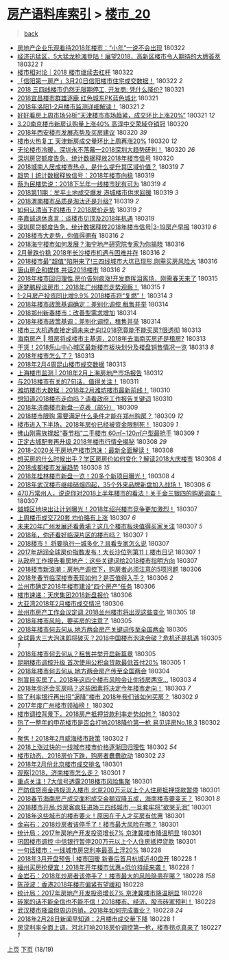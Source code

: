 [房产语料库索引](../../README.md)  > [楼市_20](楼市_20.md)
====
> [back](../README.md)

- [房地产企业乐观看待2018年楼市：“小年”一说不会出现](http://jkwz.applinzi.com/ittc/7083351399826195466.html#%E6%88%BF%E5%9C%B0%E4%BA%A7%E4%BC%81%E4%B8%9A%E4%B9%90%E8%A7%82%E7%9C%8B%E5%BE%852018%E5%B9%B4%E6%A5%BC%E5%B8%82%EF%BC%9A%E2%80%9C%E5%B0%8F%E5%B9%B4%E2%80%9D%E4%B8%80%E8%AF%B4%E4%B8%8D%E4%BC%9A%E5%87%BA%E7%8E%B0) 180322  
- [经济迅猛区，5大猛龙抢滩登陆！展望2018，高新区楼市令人期待的大牌荟萃](http://jkwz.applinzi.com/ittc/7083212802317878278.html#%E7%BB%8F%E6%B5%8E%E8%BF%85%E7%8C%9B%E5%8C%BA%EF%BC%8C5%E5%A4%A7%E7%8C%9B%E9%BE%99%E6%8A%A2%E6%BB%A9%E7%99%BB%E9%99%86%EF%BC%81%E5%B1%95%E6%9C%9B2018%EF%BC%8C%E9%AB%98%E6%96%B0%E5%8C%BA%E6%A5%BC%E5%B8%82%E4%BB%A4%E4%BA%BA%E6%9C%9F%E5%BE%85%E7%9A%84%E5%A4%A7%E7%89%8C%E8%8D%9F%E8%90%83) 180322 *1* 
- [楼市相对论｜2018 楼市继续去杠杆](http://jkwz.applinzi.com/ittc/7083181903261991946.html#%E6%A5%BC%E5%B8%82%E7%9B%B8%E5%AF%B9%E8%AE%BA%EF%BD%9C2018+%E6%A5%BC%E5%B8%82%E7%BB%A7%E7%BB%AD%E5%8E%BB%E6%9D%A0%E6%9D%86) 180322  
- [「信阳第一房产」3月20日信阳楼市住宅成交数据！](http://jkwz.applinzi.com/ittc/7083094867469403152.html#%E3%80%8C%E4%BF%A1%E9%98%B3%E7%AC%AC%E4%B8%80%E6%88%BF%E4%BA%A7%E3%80%8D3%E6%9C%8820%E6%97%A5%E4%BF%A1%E9%98%B3%E6%A5%BC%E5%B8%82%E4%BD%8F%E5%AE%85%E6%88%90%E4%BA%A4%E6%95%B0%E6%8D%AE%EF%BC%81) 180322 *2* 
- [2018 三四线楼市仍然无限期停工, 开发商: 凭什么降价?](http://jkwz.applinzi.com/ittc/7083061533301277703.html#2018+%E4%B8%89%E5%9B%9B%E7%BA%BF%E6%A5%BC%E5%B8%82%E4%BB%8D%E7%84%B6%E6%97%A0%E9%99%90%E6%9C%9F%E5%81%9C%E5%B7%A5%2C+%E5%BC%80%E5%8F%91%E5%95%86%3A+%E5%87%AD%E4%BB%80%E4%B9%88%E9%99%8D%E4%BB%B7%3F) 180321  
- [2018宜昌楼市群雄逐鹿,红色城东PK蓝色城北](http://jkwz.applinzi.com/ittc/7082973946364560401.html#2018%E5%AE%9C%E6%98%8C%E6%A5%BC%E5%B8%82%E7%BE%A4%E9%9B%84%E9%80%90%E9%B9%BF%2C%E7%BA%A2%E8%89%B2%E5%9F%8E%E4%B8%9CPK%E8%93%9D%E8%89%B2%E5%9F%8E%E5%8C%97) 180321  
- [2018年洛阳1-2月楼市监测详细解读！](http://jkwz.applinzi.com/ittc/7082882187416568842.html#2018%E5%B9%B4%E6%B4%9B%E9%98%B31-2%E6%9C%88%E6%A5%BC%E5%B8%82%E7%9B%91%E6%B5%8B%E8%AF%A6%E7%BB%86%E8%A7%A3%E8%AF%BB%EF%BC%81) 180321 *2* 
- [好好看房上周市场分析“天津楼市市场趋紧，成交环比上涨20%”](http://jkwz.applinzi.com/ittc/7082849556524172294.html#%E5%A5%BD%E5%A5%BD%E7%9C%8B%E6%88%BF%E4%B8%8A%E5%91%A8%E5%B8%82%E5%9C%BA%E5%88%86%E6%9E%90%E2%80%9C%E5%A4%A9%E6%B4%A5%E6%A5%BC%E5%B8%82%E5%B8%82%E5%9C%BA%E8%B6%8B%E7%B4%A7%EF%BC%8C%E6%88%90%E4%BA%A4%E7%8E%AF%E6%AF%94%E4%B8%8A%E6%B6%A820%25%E2%80%9D) 180321 *12* 
- [3.20南京楼市新房认购量上涨40% 高淳中交荣域夺销冠](http://jkwz.applinzi.com/ittc/7082679376317776912.html#3.20%E5%8D%97%E4%BA%AC%E6%A5%BC%E5%B8%82%E6%96%B0%E6%88%BF%E8%AE%A4%E8%B4%AD%E9%87%8F%E4%B8%8A%E6%B6%A840%25+%E9%AB%98%E6%B7%B3%E4%B8%AD%E4%BA%A4%E8%8D%A3%E5%9F%9F%E5%A4%BA%E9%94%80%E5%86%A0) 180320  
- [2018年西安楼市发展态势及买房建议](http://jkwz.applinzi.com/ittc/7082582897049732106.html#2018%E5%B9%B4%E8%A5%BF%E5%AE%89%E6%A5%BC%E5%B8%82%E5%8F%91%E5%B1%95%E6%80%81%E5%8A%BF%E5%8F%8A%E4%B9%B0%E6%88%BF%E5%BB%BA%E8%AE%AE) 180320 *39* 
- [楼市火热复工 天津新房成交量环比上周再涨20%](http://jkwz.applinzi.com/ittc/7082506842716767249.html#%E6%A5%BC%E5%B8%82%E7%81%AB%E7%83%AD%E5%A4%8D%E5%B7%A5+%E5%A4%A9%E6%B4%A5%E6%96%B0%E6%88%BF%E6%88%90%E4%BA%A4%E9%87%8F%E7%8E%AF%E6%AF%94%E4%B8%8A%E5%91%A8%E5%86%8D%E6%B6%A820%25) 180320 *12* 
- [无论楼市冷暖，深圳永不落幕—2018深圳大趋势研判！](http://jkwz.applinzi.com/ittc/7082490882572157968.html#%E6%97%A0%E8%AE%BA%E6%A5%BC%E5%B8%82%E5%86%B7%E6%9A%96%EF%BC%8C%E6%B7%B1%E5%9C%B3%E6%B0%B8%E4%B8%8D%E8%90%BD%E5%B9%95%E2%80%942018%E6%B7%B1%E5%9C%B3%E5%A4%A7%E8%B6%8B%E5%8A%BF%E7%A0%94%E5%88%A4%EF%BC%81) 180320 *26* 
- [深圳房贷额度告急，统计数据释放2018年楼市信号](http://jkwz.applinzi.com/ittc/7082422320717366288.html#%E6%B7%B1%E5%9C%B3%E6%88%BF%E8%B4%B7%E9%A2%9D%E5%BA%A6%E5%91%8A%E6%80%A5%EF%BC%8C%E7%BB%9F%E8%AE%A1%E6%95%B0%E6%8D%AE%E9%87%8A%E6%94%BE2018%E5%B9%B4%E6%A5%BC%E5%B8%82%E4%BF%A1%E5%8F%B7) 180320  
- [2018城南人居成楼市热点，是什么提升其区域价值？](http://jkwz.applinzi.com/ittc/7082247524264182791.html#2018%E5%9F%8E%E5%8D%97%E4%BA%BA%E5%B1%85%E6%88%90%E6%A5%BC%E5%B8%82%E7%83%AD%E7%82%B9%EF%BC%8C%E6%98%AF%E4%BB%80%E4%B9%88%E6%8F%90%E5%8D%87%E5%85%B6%E5%8C%BA%E5%9F%9F%E4%BB%B7%E5%80%BC%EF%BC%9F) 180319 *7* 
- [趋势丨统计数据释放信号：2018年楼市向稳](http://jkwz.applinzi.com/ittc/7082242332663743495.html#%E8%B6%8B%E5%8A%BF%E4%B8%A8%E7%BB%9F%E8%AE%A1%E6%95%B0%E6%8D%AE%E9%87%8A%E6%94%BE%E4%BF%A1%E5%8F%B7%EF%BC%9A2018%E5%B9%B4%E6%A5%BC%E5%B8%82%E5%90%91%E7%A8%B3) 180319  
- [蔡为民楼势说：2018下半年一线楼市犹有可为](http://jkwz.applinzi.com/ittc/7082223905341441030.html#%E8%94%A1%E4%B8%BA%E6%B0%91%E6%A5%BC%E5%8A%BF%E8%AF%B4%EF%BC%9A2018%E4%B8%8B%E5%8D%8A%E5%B9%B4%E4%B8%80%E7%BA%BF%E6%A5%BC%E5%B8%82%E7%8A%B9%E6%9C%89%E5%8F%AF%E4%B8%BA) 180319 *4* 
- [2018第11期：牟平土地成交爆发 港城楼市供求回暖](http://jkwz.applinzi.com/ittc/7082162898657084423.html#2018%E7%AC%AC11%E6%9C%9F%EF%BC%9A%E7%89%9F%E5%B9%B3%E5%9C%9F%E5%9C%B0%E6%88%90%E4%BA%A4%E7%88%86%E5%8F%91+%E6%B8%AF%E5%9F%8E%E6%A5%BC%E5%B8%82%E4%BE%9B%E6%B1%82%E5%9B%9E%E6%9A%96) 180319 *3* 
- [2018渭南楼市品质是淘汰还是升级?](http://jkwz.applinzi.com/ittc/7082142343606305799.html#2018%E6%B8%AD%E5%8D%97%E6%A5%BC%E5%B8%82%E5%93%81%E8%B4%A8%E6%98%AF%E6%B7%98%E6%B1%B0%E8%BF%98%E6%98%AF%E5%8D%87%E7%BA%A7%3F) 180319 *2* 
- [如何认清当下的楼市？2018房价走势](http://jkwz.applinzi.com/ittc/7082118421640905738.html#%E5%A6%82%E4%BD%95%E8%AE%A4%E6%B8%85%E5%BD%93%E4%B8%8B%E7%9A%84%E6%A5%BC%E5%B8%82%EF%BC%9F2018%E6%88%BF%E4%BB%B7%E8%B5%B0%E5%8A%BF) 180319 *2* 
- [李嘉诚退休真言：谈楼市见顶及2018年机遇](http://jkwz.applinzi.com/ittc/7082108948834681862.html#%E6%9D%8E%E5%98%89%E8%AF%9A%E9%80%80%E4%BC%91%E7%9C%9F%E8%A8%80%EF%BC%9A%E8%B0%88%E6%A5%BC%E5%B8%82%E8%A7%81%E9%A1%B6%E5%8F%8A2018%E5%B9%B4%E6%9C%BA%E9%81%87) 180319  
- [深圳房贷额度告急，统计数据释放2018年楼市信号|3-19房产早报](http://jkwz.applinzi.com/ittc/7082104688269067271.html#%E6%B7%B1%E5%9C%B3%E6%88%BF%E8%B4%B7%E9%A2%9D%E5%BA%A6%E5%91%8A%E6%80%A5%EF%BC%8C%E7%BB%9F%E8%AE%A1%E6%95%B0%E6%8D%AE%E9%87%8A%E6%94%BE2018%E5%B9%B4%E6%A5%BC%E5%B8%82%E4%BF%A1%E5%8F%B7%7C3-19%E6%88%BF%E4%BA%A7%E6%97%A9%E6%8A%A5) 180319 *6* 
- [2018楼市大走势，你值得拥有](http://jkwz.applinzi.com/ittc/7081187081227600903.html#2018%E6%A5%BC%E5%B8%82%E5%A4%A7%E8%B5%B0%E5%8A%BF%EF%BC%8C%E4%BD%A0%E5%80%BC%E5%BE%97%E6%8B%A5%E6%9C%89) 180316 *2* 
- [2018海宁楼市如何发展？海宁地产研究院专家为你揭晓](http://jkwz.applinzi.com/ittc/7081137977764086800.html#2018%E6%B5%B7%E5%AE%81%E6%A5%BC%E5%B8%82%E5%A6%82%E4%BD%95%E5%8F%91%E5%B1%95%EF%BC%9F%E6%B5%B7%E5%AE%81%E5%9C%B0%E4%BA%A7%E7%A0%94%E7%A9%B6%E9%99%A2%E4%B8%93%E5%AE%B6%E4%B8%BA%E4%BD%A0%E6%8F%AD%E6%99%93) 180316  
- [2月量跌价稳 2018年长沙楼市机遇与困难并存](http://jkwz.applinzi.com/ittc/7081089118379705354.html#2%E6%9C%88%E9%87%8F%E8%B7%8C%E4%BB%B7%E7%A8%B3+2018%E5%B9%B4%E9%95%BF%E6%B2%99%E6%A5%BC%E5%B8%82%E6%9C%BA%E9%81%87%E4%B8%8E%E5%9B%B0%E9%9A%BE%E5%B9%B6%E5%AD%98) 180316 *2* 
- [2018楼市最&quot;超值&quot;陷阱来了!三四线城市大坑已现形,刚需买房风险大](http://jkwz.applinzi.com/ittc/7081077806488618001.html#2018%E6%A5%BC%E5%B8%82%E6%9C%80%26quot%3B%E8%B6%85%E5%80%BC%26quot%3B%E9%99%B7%E9%98%B1%E6%9D%A5%E4%BA%86%21%E4%B8%89%E5%9B%9B%E7%BA%BF%E5%9F%8E%E5%B8%82%E5%A4%A7%E5%9D%91%E5%B7%B2%E7%8E%B0%E5%BD%A2%2C%E5%88%9A%E9%9C%80%E4%B9%B0%E6%88%BF%E9%A3%8E%E9%99%A9%E5%A4%A7) 180316  
- [唐山房企和媒体 共话2018楼市](http://jkwz.applinzi.com/ittc/7081075501085230097.html#%E5%94%90%E5%B1%B1%E6%88%BF%E4%BC%81%E5%92%8C%E5%AA%92%E4%BD%93+%E5%85%B1%E8%AF%9D2018%E6%A5%BC%E5%B8%82) 180316 *2* 
- [2018年楼市回归理性,房价告别疯涨!开发商挥泪离场，刚需春天来了](http://jkwz.applinzi.com/ittc/7080744172971885578.html#2018%E5%B9%B4%E6%A5%BC%E5%B8%82%E5%9B%9E%E5%BD%92%E7%90%86%E6%80%A7%2C%E6%88%BF%E4%BB%B7%E5%91%8A%E5%88%AB%E7%96%AF%E6%B6%A8%21%E5%BC%80%E5%8F%91%E5%95%86%E6%8C%A5%E6%B3%AA%E7%A6%BB%E5%9C%BA%EF%BC%8C%E5%88%9A%E9%9C%80%E6%98%A5%E5%A4%A9%E6%9D%A5%E4%BA%86) 180315  
- [逐梦鹏程谈房市：2018年广州楼市走势观察！](http://jkwz.applinzi.com/ittc/7080751787386864651.html#%E9%80%90%E6%A2%A6%E9%B9%8F%E7%A8%8B%E8%B0%88%E6%88%BF%E5%B8%82%EF%BC%9A2018%E5%B9%B4%E5%B9%BF%E5%B7%9E%E6%A5%BC%E5%B8%82%E8%B5%B0%E5%8A%BF%E8%A7%82%E5%AF%9F%EF%BC%81) 180315 *1* 
- [1-2月房产投资同比增9.9% 2018楼市将“复燃”！](http://jkwz.applinzi.com/ittc/7080357270317958155.html#1-2%E6%9C%88%E6%88%BF%E4%BA%A7%E6%8A%95%E8%B5%84%E5%90%8C%E6%AF%94%E5%A2%9E9.9%25+2018%E6%A5%BC%E5%B8%82%E5%B0%86%E2%80%9C%E5%A4%8D%E7%87%83%E2%80%9D%EF%BC%81) 180314 *3* 
- [2018年楼市政策基调确定：差别化调控 租售并举](http://jkwz.applinzi.com/ittc/7080242567554008070.html#2018%E5%B9%B4%E6%A5%BC%E5%B8%82%E6%94%BF%E7%AD%96%E5%9F%BA%E8%B0%83%E7%A1%AE%E5%AE%9A%EF%BC%9A%E5%B7%AE%E5%88%AB%E5%8C%96%E8%B0%83%E6%8E%A7+%E7%A7%9F%E5%94%AE%E5%B9%B6%E4%B8%BE) 180314  
- [2018郑州新春楼市：改善型需求增加](http://jkwz.applinzi.com/ittc/7080233566527292422.html#2018%E9%83%91%E5%B7%9E%E6%96%B0%E6%98%A5%E6%A5%BC%E5%B8%82%EF%BC%9A%E6%94%B9%E5%96%84%E5%9E%8B%E9%9C%80%E6%B1%82%E5%A2%9E%E5%8A%A0) 180314  
- [2018年楼市政策基调：差别化调控，租售并举](http://jkwz.applinzi.com/ittc/7080225988690838544.html#2018%E5%B9%B4%E6%A5%BC%E5%B8%82%E6%94%BF%E7%AD%96%E5%9F%BA%E8%B0%83%EF%BC%9A%E5%B7%AE%E5%88%AB%E5%8C%96%E8%B0%83%E6%8E%A7%EF%BC%8C%E7%A7%9F%E5%94%AE%E5%B9%B6%E4%B8%BE) 180314  
- [楼市三大机遇直接定调未来走向!2018究竟能不能买房?很透彻](http://jkwz.applinzi.com/ittc/7079941953208976400.html#%E6%A5%BC%E5%B8%82%E4%B8%89%E5%A4%A7%E6%9C%BA%E9%81%87%E7%9B%B4%E6%8E%A5%E5%AE%9A%E8%B0%83%E6%9C%AA%E6%9D%A5%E8%B5%B0%E5%90%91%212018%E7%A9%B6%E7%AB%9F%E8%83%BD%E4%B8%8D%E8%83%BD%E4%B9%B0%E6%88%BF%3F%E5%BE%88%E9%80%8F%E5%BD%BB) 180313  
- [海南房产 ‖ 租房将成楼市主基调，2018年去海南买房还是租房?](http://jkwz.applinzi.com/ittc/7079972819318604807.html#%E6%B5%B7%E5%8D%97%E6%88%BF%E4%BA%A7+%E2%80%96+%E7%A7%9F%E6%88%BF%E5%B0%86%E6%88%90%E6%A5%BC%E5%B8%82%E4%B8%BB%E5%9F%BA%E8%B0%83%EF%BC%8C2018%E5%B9%B4%E5%8E%BB%E6%B5%B7%E5%8D%97%E4%B9%B0%E6%88%BF%E8%BF%98%E6%98%AF%E7%A7%9F%E6%88%BF%3F) 180313  
- [干货！2018乐山中心城区最新楼市板块划分及楼盘销售情况一览](http://jkwz.applinzi.com/ittc/7079960580737991690.html#%E5%B9%B2%E8%B4%A7%EF%BC%812018%E4%B9%90%E5%B1%B1%E4%B8%AD%E5%BF%83%E5%9F%8E%E5%8C%BA%E6%9C%80%E6%96%B0%E6%A5%BC%E5%B8%82%E6%9D%BF%E5%9D%97%E5%88%92%E5%88%86%E5%8F%8A%E6%A5%BC%E7%9B%98%E9%94%80%E5%94%AE%E6%83%85%E5%86%B5%E4%B8%80%E8%A7%88) 180313 *8* 
- [2018年楼市怎么了？](http://jkwz.applinzi.com/ittc/7079932767737742347.html#2018%E5%B9%B4%E6%A5%BC%E5%B8%82%E6%80%8E%E4%B9%88%E4%BA%86%EF%BC%9F) 180313  
- [2018年2月4周昆山楼市成交数据](http://jkwz.applinzi.com/ittc/7079845413006083088.html#2018%E5%B9%B42%E6%9C%884%E5%91%A8%E6%98%86%E5%B1%B1%E6%A5%BC%E5%B8%82%E6%88%90%E4%BA%A4%E6%95%B0%E6%8D%AE) 180313  
- [上海楼市监测 | 2018年2月上海房地产市场报告](http://jkwz.applinzi.com/ittc/7079637142357935120.html#%E4%B8%8A%E6%B5%B7%E6%A5%BC%E5%B8%82%E7%9B%91%E6%B5%8B+%7C+2018%E5%B9%B42%E6%9C%88%E4%B8%8A%E6%B5%B7%E6%88%BF%E5%9C%B0%E4%BA%A7%E5%B8%82%E5%9C%BA%E6%8A%A5%E5%91%8A) 180312  
- [与2018楼市有关的7句话，值得关注！](http://jkwz.applinzi.com/ittc/7079168922811368459.html#%E4%B8%8E2018%E6%A5%BC%E5%B8%82%E6%9C%89%E5%85%B3%E7%9A%847%E5%8F%A5%E8%AF%9D%EF%BC%8C%E5%80%BC%E5%BE%97%E5%85%B3%E6%B3%A8%EF%BC%81) 180311  
- [潍坊楼市大数据｜2018年2月潍坊楼市最新前线！](http://jkwz.applinzi.com/ittc/7078760402983060487.html#%E6%BD%8D%E5%9D%8A%E6%A5%BC%E5%B8%82%E5%A4%A7%E6%95%B0%E6%8D%AE%EF%BD%9C2018%E5%B9%B42%E6%9C%88%E6%BD%8D%E5%9D%8A%E6%A5%BC%E5%B8%82%E6%9C%80%E6%96%B0%E5%89%8D%E7%BA%BF%EF%BC%81) 180310  
- [想知道2018楼市走向吗？请看政府工作报告关键词](http://jkwz.applinzi.com/ittc/7078750697506210826.html#%E6%83%B3%E7%9F%A5%E9%81%932018%E6%A5%BC%E5%B8%82%E8%B5%B0%E5%90%91%E5%90%97%EF%BC%9F%E8%AF%B7%E7%9C%8B%E6%94%BF%E5%BA%9C%E5%B7%A5%E4%BD%9C%E6%8A%A5%E5%91%8A%E5%85%B3%E9%94%AE%E8%AF%8D) 180310  
- [2018年济南楼市新盘一览表（部分）](http://jkwz.applinzi.com/ittc/7078508833507116038.html#2018%E5%B9%B4%E6%B5%8E%E5%8D%97%E6%A5%BC%E5%B8%82%E6%96%B0%E7%9B%98%E4%B8%80%E8%A7%88%E8%A1%A8%EF%BC%88%E9%83%A8%E5%88%86%EF%BC%89) 180309  
- [2018楼市限购 需要满足什么条件才能在郑州购房？](http://jkwz.applinzi.com/ittc/7078492056135926790.html#2018%E6%A5%BC%E5%B8%82%E9%99%90%E8%B4%AD+%E9%9C%80%E8%A6%81%E6%BB%A1%E8%B6%B3%E4%BB%80%E4%B9%88%E6%9D%A1%E4%BB%B6%E6%89%8D%E8%83%BD%E5%9C%A8%E9%83%91%E5%B7%9E%E8%B4%AD%E6%88%BF%EF%BC%9F) 180309 *12* 
- [楼市进入下半场，2018年房价已经被资金限制死！](http://jkwz.applinzi.com/ittc/7078485234163385350.html#%E6%A5%BC%E5%B8%82%E8%BF%9B%E5%85%A5%E4%B8%8B%E5%8D%8A%E5%9C%BA%EF%BC%8C2018%E5%B9%B4%E6%88%BF%E4%BB%B7%E5%B7%B2%E7%BB%8F%E8%A2%AB%E8%B5%84%E9%87%91%E9%99%90%E5%88%B6%E6%AD%BB%EF%BC%81) 180309 *1* 
- [佛山刚需族撑起“春节档”二手楼市 60㎡~120㎡户型最抢手](http://jkwz.applinzi.com/ittc/7078374811531478023.html#%E4%BD%9B%E5%B1%B1%E5%88%9A%E9%9C%80%E6%97%8F%E6%92%91%E8%B5%B7%E2%80%9C%E6%98%A5%E8%8A%82%E6%A1%A3%E2%80%9D%E4%BA%8C%E6%89%8B%E6%A5%BC%E5%B8%82+60%E3%8E%A1%7E120%E3%8E%A1%E6%88%B7%E5%9E%8B%E6%9C%80%E6%8A%A2%E6%89%8B) 180309 *1* 
- [正定古城配套再升级 2018年楼市行情全揭秘](http://jkwz.applinzi.com/ittc/7078211344451240976.html#%E6%AD%A3%E5%AE%9A%E5%8F%A4%E5%9F%8E%E9%85%8D%E5%A5%97%E5%86%8D%E5%8D%87%E7%BA%A7+2018%E5%B9%B4%E6%A5%BC%E5%B8%82%E8%A1%8C%E6%83%85%E5%85%A8%E6%8F%AD%E7%A7%98) 180308 *29* 
- [2018-2020关于房地产楼市泡沫：最新全面解读！](http://jkwz.applinzi.com/ittc/7078126285413155846.html#2018-2020%E5%85%B3%E4%BA%8E%E6%88%BF%E5%9C%B0%E4%BA%A7%E6%A5%BC%E5%B8%82%E6%B3%A1%E6%B2%AB%EF%BC%9A%E6%9C%80%E6%96%B0%E5%85%A8%E9%9D%A2%E8%A7%A3%E8%AF%BB%EF%BC%81) 180308  
- [想买房的什么时候出手？学区房房价如何变化？解读2018大庆楼市](http://jkwz.applinzi.com/ittc/7078100474807190544.html#%E6%83%B3%E4%B9%B0%E6%88%BF%E7%9A%84%E4%BB%80%E4%B9%88%E6%97%B6%E5%80%99%E5%87%BA%E6%89%8B%EF%BC%9F%E5%AD%A6%E5%8C%BA%E6%88%BF%E6%88%BF%E4%BB%B7%E5%A6%82%E4%BD%95%E5%8F%98%E5%8C%96%EF%BC%9F%E8%A7%A3%E8%AF%BB2018%E5%A4%A7%E5%BA%86%E6%A5%BC%E5%B8%82) 180308 *4* 
- [2018成都楼市发展趋势](http://jkwz.applinzi.com/ittc/7078073879258203147.html#2018%E6%88%90%E9%83%BD%E6%A5%BC%E5%B8%82%E5%8F%91%E5%B1%95%E8%B6%8B%E5%8A%BF) 180308 *15* 
- [2018年桂林楼市新盘一览！20多个新项目曝光！](http://jkwz.applinzi.com/ittc/7078031663374533639.html#2018%E5%B9%B4%E6%A1%82%E6%9E%97%E6%A5%BC%E5%B8%82%E6%96%B0%E7%9B%98%E4%B8%80%E8%A7%88%EF%BC%8120%E5%A4%9A%E4%B8%AA%E6%96%B0%E9%A1%B9%E7%9B%AE%E6%9B%9D%E5%85%89%EF%BC%81) 180308 *4* 
- [2018年武汉楼市继续硝烟四起，35个外来品牌新盘加入战场！](http://jkwz.applinzi.com/ittc/7078018261830861834.html#2018%E5%B9%B4%E6%AD%A6%E6%B1%89%E6%A5%BC%E5%B8%82%E7%BB%A7%E7%BB%AD%E7%A1%9D%E7%83%9F%E5%9B%9B%E8%B5%B7%EF%BC%8C35%E4%B8%AA%E5%A4%96%E6%9D%A5%E5%93%81%E7%89%8C%E6%96%B0%E7%9B%98%E5%8A%A0%E5%85%A5%E6%88%98%E5%9C%BA%EF%BC%81) 180308 *6* 
- [470万常州人，说说你对2018上半年楼市的看法！关于金三银四的购房调查！](http://jkwz.applinzi.com/ittc/7077795315497567248.html#470%E4%B8%87%E5%B8%B8%E5%B7%9E%E4%BA%BA%EF%BC%8C%E8%AF%B4%E8%AF%B4%E4%BD%A0%E5%AF%B92018%E4%B8%8A%E5%8D%8A%E5%B9%B4%E6%A5%BC%E5%B8%82%E7%9A%84%E7%9C%8B%E6%B3%95%EF%BC%81%E5%85%B3%E4%BA%8E%E9%87%91%E4%B8%89%E9%93%B6%E5%9B%9B%E7%9A%84%E8%B4%AD%E6%88%BF%E8%B0%83%E6%9F%A5%EF%BC%81) 180307  
- [越城区地块出让计划曝光！2018年绍兴楼市竞争更加激烈！](http://jkwz.applinzi.com/ittc/7077726521282528266.html#%E8%B6%8A%E5%9F%8E%E5%8C%BA%E5%9C%B0%E5%9D%97%E5%87%BA%E8%AE%A9%E8%AE%A1%E5%88%92%E6%9B%9D%E5%85%89%EF%BC%812018%E5%B9%B4%E7%BB%8D%E5%85%B4%E6%A5%BC%E5%B8%82%E7%AB%9E%E4%BA%89%E6%9B%B4%E5%8A%A0%E6%BF%80%E7%83%88%EF%BC%81) 180307  
- [上周楼市成交720套 均价略有上涨](http://jkwz.applinzi.com/ittc/7077758622476272656.html#%E4%B8%8A%E5%91%A8%E6%A5%BC%E5%B8%82%E6%88%90%E4%BA%A4720%E5%A5%97+%E5%9D%87%E4%BB%B7%E7%95%A5%E6%9C%89%E4%B8%8A%E6%B6%A8) 180307 *6* 
- [未来20年广州发展还看黄埔？这几个楼市板块值得买家关注](http://jkwz.applinzi.com/ittc/7077744776923579402.html#%E6%9C%AA%E6%9D%A520%E5%B9%B4%E5%B9%BF%E5%B7%9E%E5%8F%91%E5%B1%95%E8%BF%98%E7%9C%8B%E9%BB%84%E5%9F%94%EF%BC%9F%E8%BF%99%E5%87%A0%E4%B8%AA%E6%A5%BC%E5%B8%82%E6%9D%BF%E5%9D%97%E5%80%BC%E5%BE%97%E4%B9%B0%E5%AE%B6%E5%85%B3%E6%B3%A8) 180307 *5* 
- [2018年，你还看好临深片区的楼市吗？](http://jkwz.applinzi.com/ittc/7077741716755186699.html#2018%E5%B9%B4%EF%BC%8C%E4%BD%A0%E8%BF%98%E7%9C%8B%E5%A5%BD%E4%B8%B4%E6%B7%B1%E7%89%87%E5%8C%BA%E7%9A%84%E6%A5%BC%E5%B8%82%E5%90%97%EF%BC%9F) 180307 *1* 
- [2018楼市！ 将要执行一城多化？且看专家怎么说](http://jkwz.applinzi.com/ittc/7075563586166719494.html#2018%E6%A5%BC%E5%B8%82%EF%BC%81+%E5%B0%86%E8%A6%81%E6%89%A7%E8%A1%8C%E4%B8%80%E5%9F%8E%E5%A4%9A%E5%8C%96%EF%BC%9F%E4%B8%94%E7%9C%8B%E4%B8%93%E5%AE%B6%E6%80%8E%E4%B9%88%E8%AF%B4) 180307  
- [2017年胡润全球房价指数发布！大长沙位列第11丨楼市日记](http://jkwz.applinzi.com/ittc/7077660120886805521.html#2017%E5%B9%B4%E8%83%A1%E6%B6%A6%E5%85%A8%E7%90%83%E6%88%BF%E4%BB%B7%E6%8C%87%E6%95%B0%E5%8F%91%E5%B8%83%EF%BC%81%E5%A4%A7%E9%95%BF%E6%B2%99%E4%BD%8D%E5%88%97%E7%AC%AC11%E4%B8%A8%E6%A5%BC%E5%B8%82%E6%97%A5%E8%AE%B0) 180307 *1* 
- [从政府工作报告看房地产：这些关键词给2018楼市指明方向](http://jkwz.applinzi.com/ittc/7077650380848890896.html#%E4%BB%8E%E6%94%BF%E5%BA%9C%E5%B7%A5%E4%BD%9C%E6%8A%A5%E5%91%8A%E7%9C%8B%E6%88%BF%E5%9C%B0%E4%BA%A7%EF%BC%9A%E8%BF%99%E4%BA%9B%E5%85%B3%E9%94%AE%E8%AF%8D%E7%BB%992018%E6%A5%BC%E5%B8%82%E6%8C%87%E6%98%8E%E6%96%B9%E5%90%91) 180307  
- [2018楼市新浪潮：房地产调控下，购房者必须注意的5项问题](http://jkwz.applinzi.com/ittc/7077394623050023942.html#2018%E6%A5%BC%E5%B8%82%E6%96%B0%E6%B5%AA%E6%BD%AE%EF%BC%9A%E6%88%BF%E5%9C%B0%E4%BA%A7%E8%B0%83%E6%8E%A7%E4%B8%8B%EF%BC%8C%E8%B4%AD%E6%88%BF%E8%80%85%E5%BF%85%E9%A1%BB%E6%B3%A8%E6%84%8F%E7%9A%845%E9%A1%B9%E9%97%AE%E9%A2%98) 180306  
- [2018年春节临深楼市表现如何？是否值得入手？](http://jkwz.applinzi.com/ittc/7077302746766377991.html#2018%E5%B9%B4%E6%98%A5%E8%8A%82%E4%B8%B4%E6%B7%B1%E6%A5%BC%E5%B8%82%E8%A1%A8%E7%8E%B0%E5%A6%82%E4%BD%95%EF%BC%9F%E6%98%AF%E5%90%A6%E5%80%BC%E5%BE%97%E5%85%A5%E6%89%8B%EF%BC%9F) 180306 *2* 
- [兰州市确定2018年楼市建设“四个房产”任务](http://jkwz.applinzi.com/ittc/7077286547403834378.html#%E5%85%B0%E5%B7%9E%E5%B8%82%E7%A1%AE%E5%AE%9A2018%E5%B9%B4%E6%A5%BC%E5%B8%82%E5%BB%BA%E8%AE%BE%E2%80%9C%E5%9B%9B%E4%B8%AA%E6%88%BF%E4%BA%A7%E2%80%9D%E4%BB%BB%E5%8A%A1) 180306  
- [楼市速递：天庆集团2018新盘报价](http://jkwz.applinzi.com/ittc/7077251411845055504.html#%E6%A5%BC%E5%B8%82%E9%80%9F%E9%80%92%EF%BC%9A%E5%A4%A9%E5%BA%86%E9%9B%86%E5%9B%A22018%E6%96%B0%E7%9B%98%E6%8A%A5%E4%BB%B7) 180306  
- [大亚湾2018年2月楼市成交情况](http://jkwz.applinzi.com/ittc/7077147461250712592.html#%E5%A4%A7%E4%BA%9A%E6%B9%BE2018%E5%B9%B42%E6%9C%88%E6%A5%BC%E5%B8%82%E6%88%90%E4%BA%A4%E6%83%85%E5%86%B5) 180306  
- [兰州市房产工作会议定调 2018兰州楼市将出现这些变化](http://jkwz.applinzi.com/ittc/7077132786362483729.html#%E5%85%B0%E5%B7%9E%E5%B8%82%E6%88%BF%E4%BA%A7%E5%B7%A5%E4%BD%9C%E4%BC%9A%E8%AE%AE%E5%AE%9A%E8%B0%83+2018%E5%85%B0%E5%B7%9E%E6%A5%BC%E5%B8%82%E5%B0%86%E5%87%BA%E7%8E%B0%E8%BF%99%E4%BA%9B%E5%8F%98%E5%8C%96) 180305 *18* 
- [2018年楼市风险，要买房的注意了](http://jkwz.applinzi.com/ittc/7075538275307881482.html#2018%E5%B9%B4%E6%A5%BC%E5%B8%82%E9%A3%8E%E9%99%A9%EF%BC%8C%E8%A6%81%E4%B9%B0%E6%88%BF%E7%9A%84%E6%B3%A8%E6%84%8F%E4%BA%86) 180305  
- [2018年楼市何去何从 地方两会房产关键词传至全国两会](http://jkwz.applinzi.com/ittc/7077021601277412358.html#2018%E5%B9%B4%E6%A5%BC%E5%B8%82%E4%BD%95%E5%8E%BB%E4%BD%95%E4%BB%8E+%E5%9C%B0%E6%96%B9%E4%B8%A4%E4%BC%9A%E6%88%BF%E4%BA%A7%E5%85%B3%E9%94%AE%E8%AF%8D%E4%BC%A0%E8%87%B3%E5%85%A8%E5%9B%BD%E4%B8%A4%E4%BC%9A) 180305  
- [全球最大三大泡沫即将破灭？2018中国楼市泡沫会破？危机还是机遇](http://jkwz.applinzi.com/ittc/7076980594506728455.html#%E5%85%A8%E7%90%83%E6%9C%80%E5%A4%A7%E4%B8%89%E5%A4%A7%E6%B3%A1%E6%B2%AB%E5%8D%B3%E5%B0%86%E7%A0%B4%E7%81%AD%EF%BC%9F2018%E4%B8%AD%E5%9B%BD%E6%A5%BC%E5%B8%82%E6%B3%A1%E6%B2%AB%E4%BC%9A%E7%A0%B4%EF%BC%9F%E5%8D%B1%E6%9C%BA%E8%BF%98%E6%98%AF%E6%9C%BA%E9%81%87) 180305 *1* 
- [2018年楼市何去何从？租售并举开启新篇章](http://jkwz.applinzi.com/ittc/7076946732082791441.html#2018%E5%B9%B4%E6%A5%BC%E5%B8%82%E4%BD%95%E5%8E%BB%E4%BD%95%E4%BB%8E%EF%BC%9F%E7%A7%9F%E5%94%AE%E5%B9%B6%E4%B8%BE%E5%BC%80%E5%90%AF%E6%96%B0%E7%AF%87%E7%AB%A0) 180305  
- [昆明楼市调控升级 首次使用公积金贷款最低首付20%](http://jkwz.applinzi.com/ittc/7076907846497469457.html#%E6%98%86%E6%98%8E%E6%A5%BC%E5%B8%82%E8%B0%83%E6%8E%A7%E5%8D%87%E7%BA%A7+%E9%A6%96%E6%AC%A1%E4%BD%BF%E7%94%A8%E5%85%AC%E7%A7%AF%E9%87%91%E8%B4%B7%E6%AC%BE%E6%9C%80%E4%BD%8E%E9%A6%96%E4%BB%9820%25) 180305 *1* 
- [2018年楼市何去何从 地方两会房产传至全国两会](http://jkwz.applinzi.com/ittc/7076716172429231114.html#2018%E5%B9%B4%E6%A5%BC%E5%B8%82%E4%BD%95%E5%8E%BB%E4%BD%95%E4%BB%8E+%E5%9C%B0%E6%96%B9%E4%B8%A4%E4%BC%9A%E6%88%BF%E4%BA%A7%E4%BC%A0%E8%87%B3%E5%85%A8%E5%9B%BD%E4%B8%A4%E4%BC%9A) 180304  
- [别盲目买房了，2018年这四个楼市风险会让你钱房两空…](http://jkwz.applinzi.com/ittc/7076368335174632465.html#%E5%88%AB%E7%9B%B2%E7%9B%AE%E4%B9%B0%E6%88%BF%E4%BA%86%EF%BC%8C2018%E5%B9%B4%E8%BF%99%E5%9B%9B%E4%B8%AA%E6%A5%BC%E5%B8%82%E9%A3%8E%E9%99%A9%E4%BC%9A%E8%AE%A9%E4%BD%A0%E9%92%B1%E6%88%BF%E4%B8%A4%E7%A9%BA%E2%80%A6) 180303 *4* 
- [2018年你还会买房吗？这些因素将决定今年楼市走向！](http://jkwz.applinzi.com/ittc/7076200100944938001.html#2018%E5%B9%B4%E4%BD%A0%E8%BF%98%E4%BC%9A%E4%B9%B0%E6%88%BF%E5%90%97%EF%BC%9F%E8%BF%99%E4%BA%9B%E5%9B%A0%E7%B4%A0%E5%B0%86%E5%86%B3%E5%AE%9A%E4%BB%8A%E5%B9%B4%E6%A5%BC%E5%B8%82%E8%B5%B0%E5%90%91%EF%BC%81) 180303 *7* 
- [除了利率银行再出招“逼降”楼市 2018年我们该如何买房？](http://jkwz.applinzi.com/ittc/7075932972761220113.html#%E9%99%A4%E4%BA%86%E5%88%A9%E7%8E%87%E9%93%B6%E8%A1%8C%E5%86%8D%E5%87%BA%E6%8B%9B%E2%80%9C%E9%80%BC%E9%99%8D%E2%80%9D%E6%A5%BC%E5%B8%82+2018%E5%B9%B4%E6%88%91%E4%BB%AC%E8%AF%A5%E5%A6%82%E4%BD%95%E4%B9%B0%E6%88%BF%EF%BC%9F) 180302 *9* 
- [2017年度广州楼市领袖榜！](http://jkwz.applinzi.com/ittc/7075927693592101899.html#2017%E5%B9%B4%E5%BA%A6%E5%B9%BF%E5%B7%9E%E6%A5%BC%E5%B8%82%E9%A2%86%E8%A2%96%E6%A6%9C%EF%BC%81) 180302  
- [楼市调控背景下，2018房产抵押贷款利率走势如何？](http://jkwz.applinzi.com/ittc/7075909007569323025.html#%E6%A5%BC%E5%B8%82%E8%B0%83%E6%8E%A7%E8%83%8C%E6%99%AF%E4%B8%8B%EF%BC%8C2018%E6%88%BF%E4%BA%A7%E6%8A%B5%E6%8A%BC%E8%B4%B7%E6%AC%BE%E5%88%A9%E7%8E%87%E8%B5%B0%E5%8A%BF%E5%A6%82%E4%BD%95%EF%BC%9F) 180302  
- [热了一整年的申花楼市是否会打响2018降价第一枪 易见评房No.18.3](http://jkwz.applinzi.com/ittc/7075870786873459723.html#%E7%83%AD%E4%BA%86%E4%B8%80%E6%95%B4%E5%B9%B4%E7%9A%84%E7%94%B3%E8%8A%B1%E6%A5%BC%E5%B8%82%E6%98%AF%E5%90%A6%E4%BC%9A%E6%89%93%E5%93%8D2018%E9%99%8D%E4%BB%B7%E7%AC%AC%E4%B8%80%E6%9E%AA+%E6%98%93%E8%A7%81%E8%AF%84%E6%88%BFNo.18.3) 180302 *7* 
- [聚焦！2018年2月威海楼市政策](http://jkwz.applinzi.com/ittc/7075882481268294666.html#%E8%81%9A%E7%84%A6%EF%BC%812018%E5%B9%B42%E6%9C%88%E5%A8%81%E6%B5%B7%E6%A5%BC%E5%B8%82%E6%94%BF%E7%AD%96) 180302 *1* 
- [2018上涨过快的一线城市楼市价格逐渐回归理性](http://jkwz.applinzi.com/ittc/7075846117273371664.html#2018%E4%B8%8A%E6%B6%A8%E8%BF%87%E5%BF%AB%E7%9A%84%E4%B8%80%E7%BA%BF%E5%9F%8E%E5%B8%82%E6%A5%BC%E5%B8%82%E4%BB%B7%E6%A0%BC%E9%80%90%E6%B8%90%E5%9B%9E%E5%BD%92%E7%90%86%E6%80%A7) 180302 *54* 
- [楼市动态，2018房价下跌，购房者蠢蠢欲动](http://jkwz.applinzi.com/ittc/7075846116652614667.html#%E6%A5%BC%E5%B8%82%E5%8A%A8%E6%80%81%EF%BC%8C2018%E6%88%BF%E4%BB%B7%E4%B8%8B%E8%B7%8C%EF%BC%8C%E8%B4%AD%E6%88%BF%E8%80%85%E8%A0%A2%E8%A0%A2%E6%AC%B2%E5%8A%A8) 180302 *23* 
- [2018年2月份北京楼市成交排名](http://jkwz.applinzi.com/ittc/7075543760585098256.html#2018%E5%B9%B42%E6%9C%88%E4%BB%BD%E5%8C%97%E4%BA%AC%E6%A5%BC%E5%B8%82%E6%88%90%E4%BA%A4%E6%8E%92%E5%90%8D) 180301  
- [观察|2018，济南楼市怎么走？](http://jkwz.applinzi.com/ittc/7075538752112165898.html#%E8%A7%82%E5%AF%9F%7C2018%EF%BC%8C%E6%B5%8E%E5%8D%97%E6%A5%BC%E5%B8%82%E6%80%8E%E4%B9%88%E8%B5%B0%EF%BC%9F) 180301 *1* 
- [重点关注！7大信号透露2018楼市风险集聚](http://jkwz.applinzi.com/ittc/7075526760584446982.html#%E9%87%8D%E7%82%B9%E5%85%B3%E6%B3%A8%EF%BC%817%E5%A4%A7%E4%BF%A1%E5%8F%B7%E9%80%8F%E9%9C%B22018%E6%A5%BC%E5%B8%82%E9%A3%8E%E9%99%A9%E9%9B%86%E8%81%9A) 180301  
- [严防信贷资金违规流入楼市 北京200万元以上个人住房抵押贷款暂停](http://jkwz.applinzi.com/ittc/7075504317471917063.html#%E4%B8%A5%E9%98%B2%E4%BF%A1%E8%B4%B7%E8%B5%84%E9%87%91%E8%BF%9D%E8%A7%84%E6%B5%81%E5%85%A5%E6%A5%BC%E5%B8%82+%E5%8C%97%E4%BA%AC200%E4%B8%87%E5%85%83%E4%BB%A5%E4%B8%8A%E4%B8%AA%E4%BA%BA%E4%BD%8F%E6%88%BF%E6%8A%B5%E6%8A%BC%E8%B4%B7%E6%AC%BE%E6%9A%82%E5%81%9C) 180301  
- [2018春节海南房产成交面积成交金额双降五成，海南楼市要变天？](http://jkwz.applinzi.com/ittc/7075476055479813131.html#2018%E6%98%A5%E8%8A%82%E6%B5%B7%E5%8D%97%E6%88%BF%E4%BA%A7%E6%88%90%E4%BA%A4%E9%9D%A2%E7%A7%AF%E6%88%90%E4%BA%A4%E9%87%91%E9%A2%9D%E5%8F%8C%E9%99%8D%E4%BA%94%E6%88%90%EF%BC%8C%E6%B5%B7%E5%8D%97%E6%A5%BC%E5%B8%82%E8%A6%81%E5%8F%98%E5%A4%A9%EF%BC%9F) 180301 *8* 
- [2018楼市开局:炒房客疯狂进场三四线城市,一旦套牢将“欲哭无泪”](http://jkwz.applinzi.com/ittc/7075466780300805126.html#2018%E6%A5%BC%E5%B8%82%E5%BC%80%E5%B1%80%3A%E7%82%92%E6%88%BF%E5%AE%A2%E7%96%AF%E7%8B%82%E8%BF%9B%E5%9C%BA%E4%B8%89%E5%9B%9B%E7%BA%BF%E5%9F%8E%E5%B8%82%2C%E4%B8%80%E6%97%A6%E5%A5%97%E7%89%A2%E5%B0%86%E2%80%9C%E6%AC%B2%E5%93%AD%E6%97%A0%E6%B3%AA%E2%80%9D) 180301  
- [2018年这些城市的楼市要火！原因在于人才买房有优惠](http://jkwz.applinzi.com/ittc/7075464180931232778.html#2018%E5%B9%B4%E8%BF%99%E4%BA%9B%E5%9F%8E%E5%B8%82%E7%9A%84%E6%A5%BC%E5%B8%82%E8%A6%81%E7%81%AB%EF%BC%81%E5%8E%9F%E5%9B%A0%E5%9C%A8%E4%BA%8E%E4%BA%BA%E6%89%8D%E4%B9%B0%E6%88%BF%E6%9C%89%E4%BC%98%E6%83%A0) 180301  
- [金岩石：2018炒房者该停手了！楼市最大风险在哪？](http://jkwz.applinzi.com/ittc/7075451550468408336.html#%E9%87%91%E5%B2%A9%E7%9F%B3%EF%BC%9A2018%E7%82%92%E6%88%BF%E8%80%85%E8%AF%A5%E5%81%9C%E6%89%8B%E4%BA%86%EF%BC%81%E6%A5%BC%E5%B8%82%E6%9C%80%E5%A4%A7%E9%A3%8E%E9%99%A9%E5%9C%A8%E5%93%AA%EF%BC%9F) 180301  
- [统计局：2017年房地产开发投资增长7% 京津冀楼市降温明显](http://jkwz.applinzi.com/ittc/7075416337306616849.html#%E7%BB%9F%E8%AE%A1%E5%B1%80%EF%BC%9A2017%E5%B9%B4%E6%88%BF%E5%9C%B0%E4%BA%A7%E5%BC%80%E5%8F%91%E6%8A%95%E8%B5%84%E5%A2%9E%E9%95%BF7%25+%E4%BA%AC%E6%B4%A5%E5%86%80%E6%A5%BC%E5%B8%82%E9%99%8D%E6%B8%A9%E6%98%8E%E6%98%BE) 180301  
- [巩固楼市调控 中信银行暂停200万元以上个人住房抵押贷款](http://jkwz.applinzi.com/ittc/7075411584178717712.html#%E5%B7%A9%E5%9B%BA%E6%A5%BC%E5%B8%82%E8%B0%83%E6%8E%A7+%E4%B8%AD%E4%BF%A1%E9%93%B6%E8%A1%8C%E6%9A%82%E5%81%9C200%E4%B8%87%E5%85%83%E4%BB%A5%E4%B8%8A%E4%B8%AA%E4%BA%BA%E4%BD%8F%E6%88%BF%E6%8A%B5%E6%8A%BC%E8%B4%B7%E6%AC%BE) 180301  
- [一句话楼市：一线城市房贷利率最高上浮20%](http://jkwz.applinzi.com/ittc/7075151687725876230.html#%E4%B8%80%E5%8F%A5%E8%AF%9D%E6%A5%BC%E5%B8%82%EF%BC%9A%E4%B8%80%E7%BA%BF%E5%9F%8E%E5%B8%82%E6%88%BF%E8%B4%B7%E5%88%A9%E7%8E%87%E6%9C%80%E9%AB%98%E4%B8%8A%E6%B5%AE20%25) 180228  
- [2018年3月开盘预告 | 楼市回暖 新春后首月杭城近40盘开](http://jkwz.applinzi.com/ittc/7075184437572928528.html#2018%E5%B9%B43%E6%9C%88%E5%BC%80%E7%9B%98%E9%A2%84%E5%91%8A+%7C+%E6%A5%BC%E5%B8%82%E5%9B%9E%E6%9A%96+%E6%96%B0%E6%98%A5%E5%90%8E%E9%A6%96%E6%9C%88%E6%9D%AD%E5%9F%8E%E8%BF%9140%E7%9B%98%E5%BC%80) 180228 *1* 
- [福州买房抢便宜！2018年开年楼市优惠+低价持续来袭！](http://jkwz.applinzi.com/ittc/7075179560016806918.html#%E7%A6%8F%E5%B7%9E%E4%B9%B0%E6%88%BF%E6%8A%A2%E4%BE%BF%E5%AE%9C%EF%BC%812018%E5%B9%B4%E5%BC%80%E5%B9%B4%E6%A5%BC%E5%B8%82%E4%BC%98%E6%83%A0%2B%E4%BD%8E%E4%BB%B7%E6%8C%81%E7%BB%AD%E6%9D%A5%E8%A2%AD%EF%BC%81) 180228 *1* 
- [金岩石：2018年炒房者该停手了！楼市最大的风险隐患在哪？](http://jkwz.applinzi.com/ittc/7075175650032092167.html#%E9%87%91%E5%B2%A9%E7%9F%B3%EF%BC%9A2018%E5%B9%B4%E7%82%92%E6%88%BF%E8%80%85%E8%AF%A5%E5%81%9C%E6%89%8B%E4%BA%86%EF%BC%81%E6%A5%BC%E5%B8%82%E6%9C%80%E5%A4%A7%E7%9A%84%E9%A3%8E%E9%99%A9%E9%9A%90%E6%82%A3%E5%9C%A8%E5%93%AA%EF%BC%9F) 180228 *158* 
- [陈茂波：香港2018年楼市偏紧有望缓和](http://jkwz.applinzi.com/ittc/7075142510127350794.html#%E9%99%88%E8%8C%82%E6%B3%A2%EF%BC%9A%E9%A6%99%E6%B8%AF2018%E5%B9%B4%E6%A5%BC%E5%B8%82%E5%81%8F%E7%B4%A7%E6%9C%89%E6%9C%9B%E7%BC%93%E5%92%8C) 180228  
- [统计局：2017年房地产开发投资增长7% 京津冀楼市降温明显](http://jkwz.applinzi.com/ittc/7075125075814908939.html#%E7%BB%9F%E8%AE%A1%E5%B1%80%EF%BC%9A2017%E5%B9%B4%E6%88%BF%E5%9C%B0%E4%BA%A7%E5%BC%80%E5%8F%91%E6%8A%95%E8%B5%84%E5%A2%9E%E9%95%BF7%25+%E4%BA%AC%E6%B4%A5%E5%86%80%E6%A5%BC%E5%B8%82%E9%99%8D%E6%B8%A9%E6%98%8E%E6%98%BE) 180228  
- [砖家的话不能全信也不能不信！2018楼市、经济、股市砖家预判！](http://jkwz.applinzi.com/ittc/7075123451100922897.html#%E7%A0%96%E5%AE%B6%E7%9A%84%E8%AF%9D%E4%B8%8D%E8%83%BD%E5%85%A8%E4%BF%A1%E4%B9%9F%E4%B8%8D%E8%83%BD%E4%B8%8D%E4%BF%A1%EF%BC%812018%E6%A5%BC%E5%B8%82%E3%80%81%E7%BB%8F%E6%B5%8E%E3%80%81%E8%82%A1%E5%B8%82%E7%A0%96%E5%AE%B6%E9%A2%84%E5%88%A4%EF%BC%81) 180228  
- [武汉楼市降温但周边热销，2018年如何完成置业？](http://jkwz.applinzi.com/ittc/7075090717926228999.html#%E6%AD%A6%E6%B1%89%E6%A5%BC%E5%B8%82%E9%99%8D%E6%B8%A9%E4%BD%86%E5%91%A8%E8%BE%B9%E7%83%AD%E9%94%80%EF%BC%8C2018%E5%B9%B4%E5%A6%82%E4%BD%95%E5%AE%8C%E6%88%90%E7%BD%AE%E4%B8%9A%EF%BC%9F) 180228 *24* 
- [2018年2月28日新闻早知道：2月楼市成交量下降](http://jkwz.applinzi.com/ittc/7075037834102965254.html#2018%E5%B9%B42%E6%9C%8828%E6%97%A5%E6%96%B0%E9%97%BB%E6%97%A9%E7%9F%A5%E9%81%93%EF%BC%9A2%E6%9C%88%E6%A5%BC%E5%B8%82%E6%88%90%E4%BA%A4%E9%87%8F%E4%B8%8B%E9%99%8D) 180228 *1* 
- [房贷利率全面上调，河北打响2018房价调控第一枪，楼市拐点真来了](http://jkwz.applinzi.com/ittc/7074851711770690571.html#%E6%88%BF%E8%B4%B7%E5%88%A9%E7%8E%87%E5%85%A8%E9%9D%A2%E4%B8%8A%E8%B0%83%EF%BC%8C%E6%B2%B3%E5%8C%97%E6%89%93%E5%93%8D2018%E6%88%BF%E4%BB%B7%E8%B0%83%E6%8E%A7%E7%AC%AC%E4%B8%80%E6%9E%AA%EF%BC%8C%E6%A5%BC%E5%B8%82%E6%8B%90%E7%82%B9%E7%9C%9F%E6%9D%A5%E4%BA%86) 180227 *1* 


 [上页](楼市_20.md) [下页](楼市_2017.md)          (18/19)
